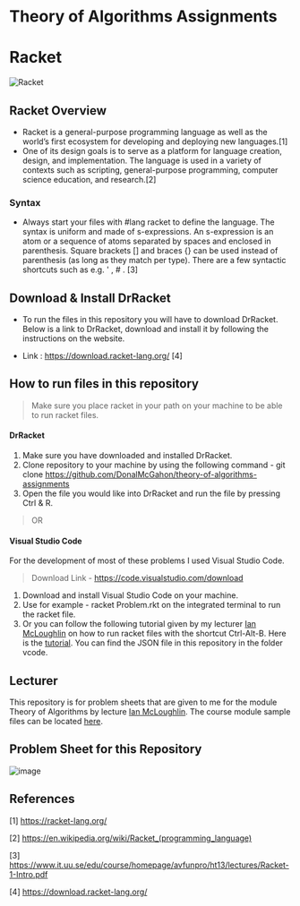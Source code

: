 # Theory of Algorithms Assignments

# Racket
![Racket](https://user-images.githubusercontent.com/14197773/35748018-73810318-0844-11e8-8d03-7198b30273c3.jpg)

## Racket Overview
- Racket is a general-purpose programming language as well as the world’s first ecosystem for developing and deploying new languages.[1]
- One of its design goals is to serve as a platform for language creation, design, and implementation. The language is used in a variety of contexts such as scripting, general-purpose programming, computer science education, and research.[2]
### Syntax
- Always start your files with #lang racket to define the language. The syntax is uniform and made of s-expressions. An s-expression is an atom or a sequence of atoms separated by spaces and enclosed in parenthesis. Square brackets [] and braces {} can be used instead of parenthesis (as long as they match per type). There are a few syntactic shortcuts such as e.g. ' , # . [3]

## Download & Install DrRacket

* To run the files in this repository you will have to download DrRacket. Below is a link to DrRacket, download and install it by following the instructions on the website.

* Link : https://download.racket-lang.org/ [4]

## How to run files in this repository

> Make sure you place racket in your path on your machine to be able to run racket files.

#### DrRacket

1. Make sure you have downloaded and installed DrRacket.
1. Clone repository to your machine by using the following command - git clone https://github.com/DonalMcGahon/theory-of-algorithms-assignments
1. Open the file you would like into DrRacket and run the file by pressing Ctrl & R.

> OR

#### Visual Studio Code

For the development of most of these problems I used Visual Studio Code.

> Download Link - https://code.visualstudio.com/download

1. Download and install Visual Studio Code on your machine.
1. Use for example - racket Problem.rkt on the integrated terminal to run the racket file.
1. Or you can follow the following tutorial given by my lecturer [Ian McLoughlin](https://github.com/ianmcloughlin) on how to run racket files with the shortcut Ctrl-Alt-B. Here is the [tutorial](https://web.microsoftstream.com/video/a2c20148-deb3-48a5-be55-5f96421ee441). You can find the JSON file in this repository in the folder vcode.


## Lecturer
 This repository is for problem sheets that are given to me for the module Theory of Algorithms by lecture [Ian McLoughlin](https://ianmcloughlin.github.io/). The course module sample files can be located [here](https://github.com/theory-of-algorithms/example-scheme).

## Problem Sheet for this Repository
![image](https://user-images.githubusercontent.com/14197773/35748136-df601e7a-0844-11e8-8925-09a0e8e673ab.png)




## References

[1] https://racket-lang.org/

[2] https://en.wikipedia.org/wiki/Racket_(programming_language)

[3] https://www.it.uu.se/edu/course/homepage/avfunpro/ht13/lectures/Racket-1-Intro.pdf

[4] https://download.racket-lang.org/
